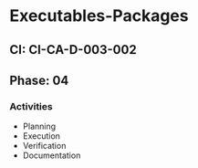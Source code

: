 # Executables-Packages

## CI: CI-CA-D-003-002
## Phase: 04

### Activities
- Planning
- Execution
- Verification
- Documentation
